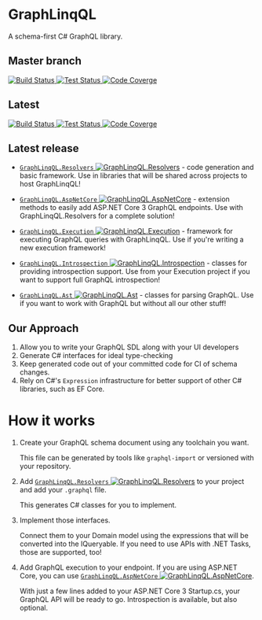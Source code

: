 # GraphLinqQL

A schema-first C# GraphQL library.

## Master branch
[![Build Status](https://dev.azure.com/graphlinqql/GraphLinqQl/_apis/build/status/mdekrey.GraphLinqQL?branchName=master)
![Test Status](https://img.shields.io/azure-devops/tests/graphlinqql/1c4b2672-6b36-4a02-9a78-30a8fac1b66f/1/master)
![Code Coverge](https://img.shields.io/azure-devops/coverage/graphlinqql/1c4b2672-6b36-4a02-9a78-30a8fac1b66f/1/master)](https://dev.azure.com/graphlinqql/GraphLinqQl/_build/latest?definitionId=1&branchName=master)

## Latest
[![Build Status](https://dev.azure.com/graphlinqql/GraphLinqQl/_apis/build/status/mdekrey.GraphLinqQL)
![Test Status](https://img.shields.io/azure-devops/tests/graphlinqql/1c4b2672-6b36-4a02-9a78-30a8fac1b66f/1)
![Code Coverge](https://img.shields.io/azure-devops/coverage/graphlinqql/1c4b2672-6b36-4a02-9a78-30a8fac1b66f/1)](https://dev.azure.com/graphlinqql/GraphLinqQl/_build/latest?definitionId=1)

## Latest release

* [`GraphLinqQL.Resolvers` ![GraphLinqQL.Resolvers](https://img.shields.io/nuget/v/GraphLinqQL.Resolvers)](https://www.nuget.org/packages/GraphLinqQL.Resolvers) - code generation and basic framework. Use in libraries that will be shared across projects to host GraphLinqQL!

* [`GraphLinqQL.AspNetCore` ![GraphLinqQL.AspNetCore](https://img.shields.io/nuget/v/GraphLinqQL.AspNetCore)](https://www.nuget.org/packages/GraphLinqQL.AspNetCore) - extension methods to easily add ASP.NET Core 3 GraphQL endpoints. Use with GraphLinqQL.Resolvers for a complete solution!

* [`GraphLinqQL.Execution` ![GraphLinqQL.Execution](https://img.shields.io/nuget/v/GraphLinqQL.Execution)](https://www.nuget.org/packages/GraphLinqQL.Execution) - framework for executing GraphQL queries with GraphLinqQL. Use if you're writing a new execution framework!

* [`GraphLinqQL.Introspection` ![GraphLinqQL.Introspection](https://img.shields.io/nuget/v/GraphLinqQL.Introspection)](https://www.nuget.org/packages/GraphLinqQL.Introspection) - classes for providing introspection support. Use from your Execution project if you want to support full GraphQL introspection!

* [`GraphLinqQL.Ast` ![GraphLinqQL.Ast](https://img.shields.io/nuget/v/GraphLinqQL.Ast)](https://www.nuget.org/packages/GraphLinqQL.Ast) - classes for parsing GraphQL. Use if you want to work with GraphQL but without all our other stuff!

## Our Approach

1. Allow you to write your GraphQL SDL along with your UI developers
2. Generate C# interfaces for ideal type-checking
3. Keep generated code out of your committed code for CI of schema changes.
4. Rely on C#'s `Expression` infrastructure for better support of other C#
    libraries, such as EF Core.

# How it works

1. Create your GraphQL schema document using any toolchain you want.

    This file can be generated by tools like `graphql-import` or versioned with your repository.

2. Add [`GraphLinqQL.Resolvers` ![GraphLinqQL.Resolvers](https://img.shields.io/nuget/v/GraphLinqQL.Resolvers)](https://www.nuget.org/packages/GraphLinqQL.Resolvers) to your project and add your `.graphql` file.

    This generates C# classes for you to implement.

3. Implement those interfaces.

    Connect them to your Domain model using the expressions that will be
    converted into the IQueryable. If you need to use APIs with .NET Tasks,
    those are supported, too!

4. Add GraphQL execution to your endpoint. If you are using ASP.NET Core, you can use [`GraphLinqQL.AspNetCore` ![GraphLinqQL.AspNetCore](https://img.shields.io/nuget/v/GraphLinqQL.AspNetCore.svg)](https://www.nuget.org/packages/GraphLinqQL.AspNetCore).

    With just a few lines added to your ASP.NET Core 3 Startup.cs, your GraphQL
    API will be ready to go. Introspection is available, but also optional.
